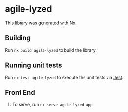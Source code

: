 # agile-lyzed

This library was generated with [Nx](https://nx.dev).

## Building

Run `nx build agile-lyzed` to build the library.

## Running unit tests

Run `nx test agile-lyzed` to execute the unit tests via [Jest](https://jestjs.io).


## Front End
1. To serve, run `nx serve agile-lyzed-app`